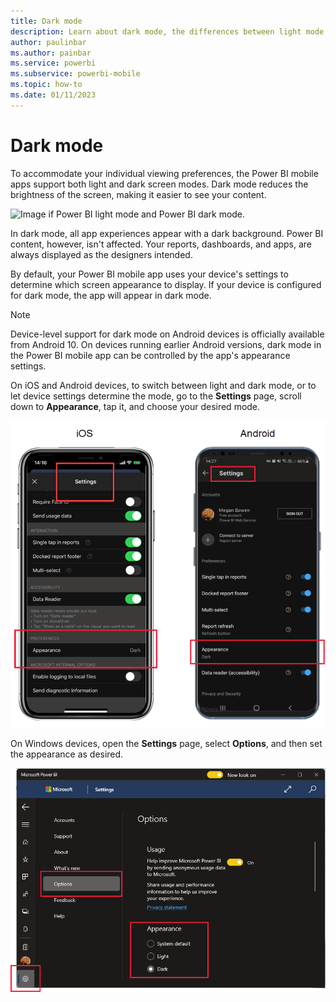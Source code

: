 ```yaml
---
title: Dark mode
description: Learn about dark mode, the differences between light mode and dark mode and how to turn dark mode on and off on Power BI services.
author: paulinbar
ms.author: painbar
ms.service: powerbi
ms.subservice: powerbi-mobile
ms.topic: how-to
ms.date: 01/11/2023
---
```

# Dark mode

To accommodate your individual viewing preferences, the Power BI mobile apps support both light and dark screen modes. Dark mode reduces the brightness of the screen, making it easier to see your content.

![Image if Power BI light mode and Power BI dark mode.](media/mobile-apps-dark-mode/powerbi-mobile-darkmode-lightmode.png)

 In dark mode, all app experiences appear with a dark background. Power BI content, however, isn't affected. Your reports, dashboards, and apps, are always displayed as the designers intended.

 By default, your Power BI mobile app uses your device's settings to determine which screen appearance to display. If your device is configured for dark mode, the app will appear in dark mode.

>[!NOTE]
>Device-level support for dark mode on Android devices is officially available from Android 10. On devices running earlier Android versions, dark mode in the Power BI mobile app can be controlled by the app's appearance settings.

On iOS and Android devices, to switch between light and dark mode, or to let device settings determine the mode, go to the **Settings** page, scroll down to **Appearance**, tap it, and choose your desired mode.

![Screenshot of appearance settings for the Power B I iOS and Android apps.](media/mobile-apps-dark-mode/powerbi-mobile-appearance-settings.png)

On Windows devices, open the **Settings** page, select **Options**, and then set the appearance as desired.

![Screenshot of appearance settings for the Power B I Windows app. ](media/mobile-apps-dark-mode/powerbi-mobile-appearance-settings-windows.png)